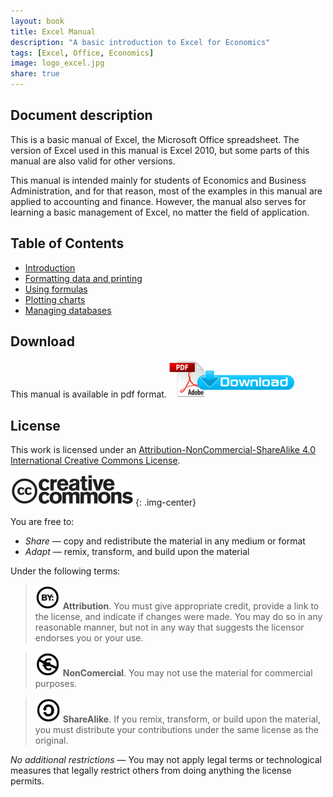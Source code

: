 ```yaml
---
layout: book
title: Excel Manual
description: "A basic introduction to Excel for Economics"
tags: [Excel, Office, Economics]
image: logo_excel.jpg
share: true
---
```


## Document description
This is a basic manual of Excel, the Microsoft Office spreadsheet. The version of Excel used in this manual is Excel 2010, but some parts of this manual are also valid for other versions. 

This manual is intended mainly for students of Economics and Business Administration, and for that reason, most of the examples in this manual are applied to accounting and finance. However, the manual also serves for learning a basic management of Excel, no matter the field of application.

## Table of Contents

- [Introduction](./introduction.html)
- [Formatting data and printing](./formatting.html)
- [Using formulas](./formulas.html)
- [Plotting charts](./charts.html)
- [Managing databases](./databases.html)

## Download 
This manual is available in pdf format. 
[![Download pdf](/images/pdf_download.png)](./tex/excel_manual.pdf)

## License
This work is licensed under an [Attribution-NonCommercial-ShareAlike 4.0 International Creative Commons License](http://creativecommons.org/licenses/by-nc-sa/4.0/). 

![Creative Commons](/images/cc-logo.png){: .img-center}

You are free to: 

- *Share* — copy and redistribute the material in any medium or format
- *Adapt* — remix, transform, and build upon the material

Under the following terms:

>![cc-by](/images/cc-by.png) **Attribution**. You must give appropriate credit, provide a link to the license, and indicate if changes were made. You may do so in any reasonable manner, but not in any way that suggests the licensor endorses you or your use.

>![cc-e](/images/cc-e.png) **NonComercial**. You may not use the material for commercial purposes.

>![cc-c](/images/cc-c.png) **ShareAlike**. If you remix, transform, or build upon the material, you must distribute your contributions under the same license as the original. 

*No additional restrictions* — You may not apply legal terms or technological measures that legally restrict others from doing anything the license permits.
